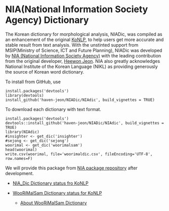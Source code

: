 # NIA(National Information Society Agency) Dictionary

The Korean dictionary for morphological analysis, NIADic, was compiled as an enhancement of the original [KoNLP][konlp], to help users get more accurate and stable result from text analysis. With the unstinted support from MSIP(Ministry of  Science, ICT and Future Planning), NIADic was developed by [NIA (National Information Society Agency)](http://eng.nia.or.kr/english/eng_nia.asp) with the leading contribution from the original developer, [Heewon Jeon](http://freesearch.pe.kr).  NIA also greatly acknowledges National Institute of the Korean Language (NIKL) as providing generously the source of Korean word dictionary.



To install from GitHub, use

    install.packages('devtools')
    library(devtools)
    install_github('haven-jeon/NIADic/NIAdic', build_vignettes = TRUE)


To download each dictionary with text format.

    install.packages('devtools')
    devtools::install_github('haven-jeon/NIADic/NIAdic', build_vignettes = TRUE)
    library(NIAdic)
    #insighter <- get_dic('insighter')
    #sejong <- get_dic('sejong')
    woorimal <- get_dic('woorimalsam')
    head(woorimal)
    write.csv(woorimal, file='woorimaldic.csv', fileEncoding='UTF-8', row.names=F)

We will provide this package from [NIA package repository]() after development.

- [NIA_Dic Dictionary status fro KoNLP](https://htmlpreview.github.io/?https://github.com/haven-jeon/NIADic/blob/master/NIAdic/vignettes/insighter-dic.html)

- [WooRiMalSam Dictionary status for KoNLP](https://htmlpreview.github.io/?https://github.com/haven-jeon/NIADic/blob/master/NIAdic/vignettes/woorimalsam-dic.html)
  + [About WooRiMalSam Dictionary](https://ko.wikipedia.org/wiki/%EC%9A%B0%EB%A6%AC%EB%A7%90_%EC%83%98)


[konlp]:http://cran.r-project.org/web/packages/KoNLP/index.html


